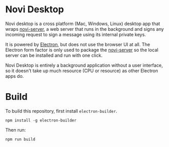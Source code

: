 # Novi Desktop

Novi desktop is a cross platform (Mac, Windows, Linux) desktop app that wraps [novi-server](https://github.com/RoyMurphy/Veribit/apps/novi/novi-server), a web server that runs in the background and signs any incoming request to sign a message using its internal private keys.

It is powered by [Electron](https://www.electronjs.org/), but does not use the browser UI at all. The Electron form factor is only used to package the [novi-server](https://github.com/RoyMurphy/Veribit/apps/novi/novi-server) so the local server can be installed and run with one click.

Novi Desktop is entirely a background application without a user interface, so it doesn't take up much resource (CPU or resource) as other Electron apps do.

# Build

To build this repository, first install `electron-builder`.

```
npm install -g electron-builder
```

Then run:

```
npm run build
```
